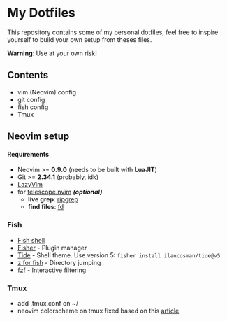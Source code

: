 # My Dotfiles

This repository contains some of my personal dotfiles, feel free to inspire yourself to build your own setup from theses files.

**Warning**: Use at your own risk!


## Contents

- vim (Neovim) config
- git config
- fish config
- Tmux

## Neovim setup

#### Requirements

- Neovim >= **0.9.0** (needs to be built with **LuaJIT**)
- Git >= **2.34.1** (probably, idk)
- [LazyVim](https://www.lazyvim.org/)
- for [telescope.nvim](https://github.com/nvim-telescope/telescope.nvim) **_(optional)_**
  - **live grep**: [ripgrep](https://github.com/BurntSushi/ripgrep)
  - **find files**: [fd](https://github.com/sharkdp/fd)


### Fish


- [Fish shell](https://fishshell.com/)
- [Fisher](https://github.com/jorgebucaran/fisher) - Plugin manager
- [Tide](https://github.com/IlanCosman/tide) - Shell theme. Use version 5: `fisher install ilancosman/tide@v5`
- [z for fish](https://github.com/jethrokuan/z) - Directory jumping
- [fzf](https://github.com/PatrickF1/fzf.fish) - Interactive filtering

### Tmux

- add .tmux.conf on ~/
- neovim colorscheme on tmux fixed based on this [article](https://www.cyfyifanchen.com/blog/neovim-true-color)
